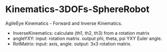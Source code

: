 # Kinematics-3DOFs-SphereRobot
AgileEye Kinematics - Forward and Inverse Kinematics. 
- InverseKinematics: calculate (th1, th2, th3) from a rotation matrix
- angleYXY: input: rotation matrix. output phi, theta, psi YXY Euler angle. 
- RotMatrix: input: axis, angle. output: 3x3 rotation matrix. 
